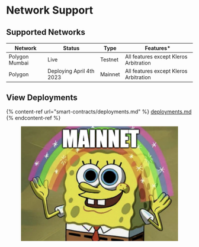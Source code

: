# Network Support

## Supported Networks&#x20;

| Network        | Status                   | Type    | Features\*                             |
| -------------- | ------------------------ | ------- | -------------------------------------- |
| Polygon Mumbai | Live                     | Testnet | All features except Kleros Arbitration |
| Polygon        | Deploying April 4th 2023 | Mainnet | All features except Kleros Arbitration |

## View Deployments

{% content-ref url="smart-contracts/deployments.md" %}
[deployments.md](smart-contracts/deployments.md)
{% endcontent-ref %}

<figure><img src="../.gitbook/assets/Screen Shot 2023-04-02 at 6.42.46 PM.png" alt=""><figcaption></figcaption></figure>
